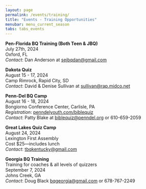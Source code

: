 ```yaml
---
layout: page
permalink: /events/training/
title: "Events - Training Opportunities"
menubar: menu_current_season
tabs: tabs_events
---
```


**Pen-Florida BQ Training (Both Teen & JBQ)**\
July 27th, 2024\
Oxford, FL\
_Contact_: Dan Anderson at [sejbqdan@gmail.com](mailto:sejbqdan@gmail.com)

**Dakota Quiz**\
August 15 - 17, 2024\
Camp Rimrock, Rapid City, SD\
_Contact_: David & Denise Sullivan at [sullivan@rap.midco.net](mailto:sullivan@rap.midco.net)

**Penn-Del BQ Camp**\
August 16 - 18, 2024\
Bongiorno Conference Center, Carlisle, PA\
_Registration_: [penndelyouth.com/biblequiz](https://www.penndelyouth.com/biblequiz)\
_Contact_: Patty Blake at [biblequiz@penndel.org](mailto:biblequiz@penndel.org) or 610-659-2059

**Great Lakes Quiz Camp**\
August 24, 2024\
Lexington First Assembly\
Cost $25—includes lunch\
_Contact_: [tbqkentucky@gmail.com](mailto:tbqkentucky@gmail.com)

**Georgia BQ Training**\
Training for coaches & all levels of quizzers\
September 7, 2024\
Johns Creek, GA\
_Contact_: Doug Black [bqgeorgia@gmail.com](mailto:bqgeorgia@gmail.com) or 678-767-2249
